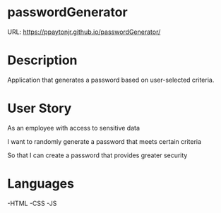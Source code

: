 # passwordGenerator
URL: https://ppaytonjr.github.io/passwordGenerator/

# Description
Application that generates a password based on user-selected criteria. 

# User Story
As an employee with access to sensitive data

I want to randomly generate a password that meets certain criteria

So that I can create a  password that provides greater security

# Languages 
-HTML -CSS -JS
